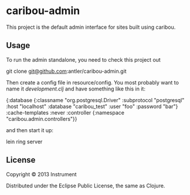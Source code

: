 # caribou-admin

This project is the default admin interface for sites built using
caribou.

## Usage

To run the admin standalone, you need to check this project out

   git clone git@github.com:antler/caribou-admin.git

Then create a config file in resource/config.  You most probably want
to name it _development.clj_ and have something like this in it:

  {:database {:classname    "org.postgresql.Driver"
              :subprotocol  "postgresql"
              :host         "localhost"
              :database     "caribou_test"
              :user         "foo"
              :password     "bar"}
   :cache-templates :never
   :controller {:namespace "caribou.admin.controllers"}}

and then start it up:

  lein ring server


## License

Copyright © 2013 Instrument

Distributed under the Eclipse Public License, the same as Clojure.
